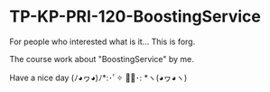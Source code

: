 # TP-KP-PRI-120-BoostingService

For people who interested what is it... This is forg.

The course work about "BoostingService" by me.

Have a nice day (ﾉ◕ヮ◕)ﾉ*:･ﾟ✧ ✧ﾟ･: *ヽ(◕ヮ◕ヽ)
